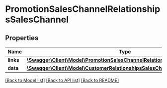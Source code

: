 # PromotionSalesChannelRelationshipsSalesChannel

## Properties
Name | Type | Description | Notes
------------ | ------------- | ------------- | -------------
**links** | [**\Swagger\Client\Model\PromotionSalesChannelRelationshipsSalesChannelLinks**](PromotionSalesChannelRelationshipsSalesChannelLinks.md) |  | [optional] 
**data** | [**\Swagger\Client\Model\CustomerRelationshipsSalesChannelData**](CustomerRelationshipsSalesChannelData.md) |  | [optional] 

[[Back to Model list]](../../README.md#documentation-for-models) [[Back to API list]](../../README.md#documentation-for-api-endpoints) [[Back to README]](../../README.md)

